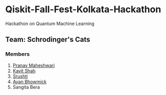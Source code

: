 # Qiskit-Fall-Fest-Kolkata-Hackathon

Hackathon on Quantum Machine Learning

## Team: Schrodinger's Cats
### Members
1. [Pranav Maheshwari](https://github.com/maheshwaripranav)
2. [Kavit Shah](https://github.com/Kavit-Shah)
3. [Srushti](https://github.com/Next-di-mension)
4. [Ayan Bhowmick](https://github.com/chemicalcode97)
5. Sangita Bera


